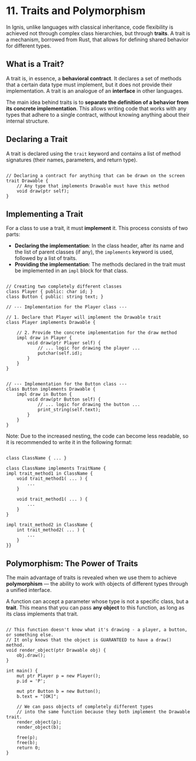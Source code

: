 # 11. Traits and Polymorphism

In Ignis, unlike languages with classical inheritance, code flexibility is achieved not through complex class hierarchies, but through **traits**. A trait is a mechanism, borrowed from Rust, that allows for defining shared behavior for different types.

## What is a Trait?

A trait is, in essence, a **behavioral contract**. It declares a set of methods that a certain data type must implement, but it does not provide their implementation. A trait is an analogue of an **interface** in other languages.

The main idea behind traits is to **separate the definition of a behavior from its concrete implementation**. This allows writing code that works with any types that adhere to a single contract, without knowing anything about their internal structure.

## Declaring a Trait

A trait is declared using the `trait` keyword and contains a list of method signatures (their names, parameters, and return type).

```Ignis

// Declaring a contract for anything that can be drawn on the screen
trait Drawable {
    // Any type that implements Drawable must have this method
    void draw(ptr self);
}
```

## Implementing a Trait

For a class to use a trait, it must **implement** it. This process consists of two parts:
- **Declaring the implementation**: In the class header, after its name and the list of parent classes (if any), the `implements` keyword is used, followed by a list of traits.
- **Providing the implementation**: The methods declared in the trait must be implemented in an `impl` block for that class.


```Ignis

// Creating two completely different classes
class Player { public: char id; }
class Button { public: string text; }

// --- Implementation for the Player class ---

// 1. Declare that Player will implement the Drawable trait
class Player implements Drawable {

    // 2. Provide the concrete implementation for the draw method
    impl draw in Player {
        void draw(ptr Player self) {
            // ... logic for drawing the player ...
            putchar(self.id);
        }
    }
}


// --- Implementation for the Button class ---
class Button implements Drawable {
    impl draw in Button {
        void draw(ptr Button self) {
            // ... logic for drawing the button ...
            print_string(self.text);
        }
    }
}
```

Note: Due to the increased nesting, the code can become less readable, so it is recommended to write it in the following format:

```Ignis

class ClassName { ... }

class ClassName implements TraitName {
impl trait_method1 in ClassName {
    void trait_method1( ... ) { 
        ... 
    }
    
    void trait_method1( ... ) { 
        ... 
    }
}

impl trait_method2 in ClassName {
    int trait_method2( ... ) { 
        ... 
    }
}}
```

## Polymorphism: The Power of Traits

The main advantage of traits is revealed when we use them to achieve **polymorphism** — the ability to work with objects of different types through a unified interface.

A function can accept a parameter whose type is not a specific class, but a **trait**. This means that you can pass **any object** to this function, as long as its class implements that trait.

```Ignis

// This function doesn't know what it's drawing - a player, a button, or something else.
// It only knows that the object is GUARANTEED to have a draw() method.
void render_object(ptr Drawable obj) {
    obj.draw();
}

int main() {
    mut ptr Player p = new Player();
    p.id = 'P';

    mut ptr Button b = new Button();
    b.text = "[OK]";

    // We can pass objects of completely different types
    // into the same function because they both implement the Drawable trait.
    render_object(p);
    render_object(b);

    free(p);
    free(b);
    return 0;
}
```

